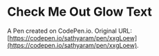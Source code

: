 # Check Me Out Glow Text

A Pen created on CodePen.io. Original URL: [https://codepen.io/sathyaram/pen/xxgLoew](https://codepen.io/sathyaram/pen/xxgLoew).


